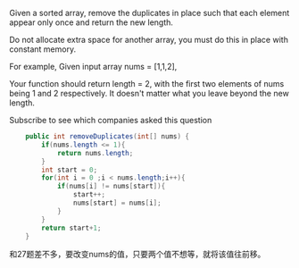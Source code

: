 Given a sorted array, remove the duplicates in place such that each element appear only once and return the new length.

Do not allocate extra space for another array, you must do this in place with constant memory.

For example,
Given input array nums = [1,1,2],

Your function should return length = 2, with the first two elements of nums being 1 and 2 respectively. It doesn't matter what you leave beyond the new length.

Subscribe to see which companies asked this question

```java
    public int removeDuplicates(int[] nums) {
    	if(nums.length <= 1){
    		return nums.length;
    	}
    	int start = 0;
    	for(int i = 0 ;i < nums.length;i++){
    		if(nums[i] != nums[start]){
    			start++;
    			nums[start] = nums[i];
    		}
    	}
    	return start+1;
    }

```

和27题差不多，要改变nums的值，只要两个值不想等，就将该值往前移。

